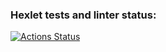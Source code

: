 ### Hexlet tests and linter status:
[![Actions Status](https://github.com/dmitry-tkachuk/rails-project-64/actions/workflows/hexlet-check.yml/badge.svg)](https://github.com/dmitry-tkachuk/rails-project-64/actions)